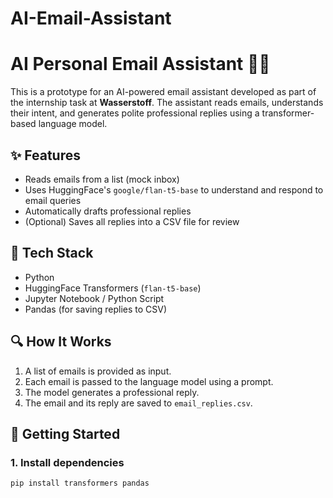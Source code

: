# AI-Email-Assistant
# AI Personal Email Assistant 🤖📧

This is a prototype for an AI-powered email assistant developed as part of the internship task at **Wasserstoff**. The assistant reads emails, understands their intent, and generates polite professional replies using a transformer-based language model.

## ✨ Features

- Reads emails from a list (mock inbox)
- Uses HuggingFace's `google/flan-t5-base` to understand and respond to email queries
- Automatically drafts professional replies
- (Optional) Saves all replies into a CSV file for review

## 🔧 Tech Stack

- Python
- HuggingFace Transformers (`flan-t5-base`)
- Jupyter Notebook / Python Script
- Pandas (for saving replies to CSV)
  
## 🔍 How It Works

1. A list of emails is provided as input.
2. Each email is passed to the language model using a prompt.
3. The model generates a professional reply.
4. The email and its reply are saved to `email_replies.csv`.

## 🚀 Getting Started

### 1. Install dependencies

```bash
pip install transformers pandas
